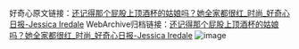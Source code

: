 好奇心原文链接：[还记得那个屁股上顶酒杯的姑娘吗？她全家都很红_时尚_好奇心日报-Jessica Iredale](https://www.qdaily.com/articles/5253.html)
WebArchive归档链接：[还记得那个屁股上顶酒杯的姑娘吗？她全家都很红_时尚_好奇心日报-Jessica Iredale](http://web.archive.org/web/20190623164305/https://www.qdaily.com/articles/5253.html)
![image](http://ww3.sinaimg.cn/large/007d5XDply1g3wguhjktoj30u0599e81)
